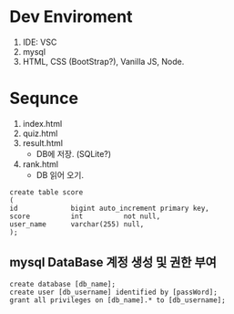 # Dev Enviroment
1. IDE: VSC
2. mysql
3. HTML, CSS (BootStrap?), Vanilla JS, Node.

# Sequnce 
1. index.html
2. quiz.html
3. result.html
    - DB에 저장. (SQLite?)
4. rank.html
    - DB 읽어 오기.
```
create table score
(
id             bigint auto_increment primary key,
score          int          not null,
user_name      varchar(255) null,
);

```










## mysql DataBase 계정 생성 및 권한 부여 
```
create database [db_name];
create user [db_username] identified by [passWord];
grant all privileges on [db_name].* to [db_username];
```
